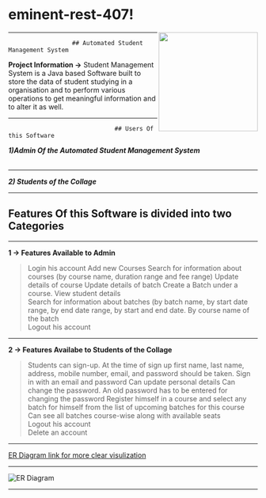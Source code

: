 # eminent-rest-407!   
<img align="right" src="https://raw.githubusercontent.com/niharikapandey94/eminent-rest-407/main/AutomatedStudentRegistrationSystem/Logo%20Of%20Software.PNG" height="200" width="200" >

***
                      ## Automated Student Management System 
__Project Information ->__ Student Management System is a Java based Software built to store the data of student studying in a organisation and to perform various operations to get meaningful information and to alter it as well.  
  
  
***
                                  ## Users Of this Software  
___1)Admin Of the Automated Student Management System___ &ensp;&ensp;&ensp;&ensp;&ensp;&ensp;&ensp;&ensp;&ensp;&ensp;&ensp;&ensp;&ensp;&ensp;&ensp;&ensp;&ensp;&ensp;&ensp;&ensp;&ensp;&ensp;&ensp;&ensp;&ensp;&ensp;&ensp;&ensp;&ensp;&ensp;&ensp;&ensp;&ensp;&ensp;&ensp;&ensp;&ensp;&ensp;&ensp;&ensp;&ensp;&ensp;&ensp;&ensp;&ensp;&ensp;&ensp;&ensp;&ensp;&ensp;&ensp;&ensp;&ensp;&ensp;&ensp;&ensp;
***
___2) Students of the Collage___  
***  
 ## __Features Of this Software is divided into two Categories__   
 ***  
 __1 -> Features Available to Admin__  
 >Login his account 
 >Add new Courses
 >Search for information about courses (by course name, duration range and fee
range) 
 >Update details of course
 >Update details of batch
 >Create a Batch under a course.
 >View student details  
 >Search for information about batches (by batch name, by start date range, by end
date range, by start and end date. By course name of the batch  
 >Logout his account
 ***   
 __2 -> Features Availabe to Students of the Collage__    
 >Students can sign-up. At the time of sign up first name, last name, address, mobile
number, email, and password should be taken.
 >Sign in with an email and password
 >Can update personal details 
 > Can change the password. An old password has to be entered for changing the
password
 >Register himself in a course and select any batch for himself from the list of
upcoming batches for this course
 >Can see all batches course-wise along with available seats  
 >Logout his account   
 >Delete an account   
 ***    
 [ER Diagram link for more clear visulization ](https://drawsql.app/teams/niharikaco/diagrams/student/)
 ***   
 ![ER Diagram](https://raw.githubusercontent.com/niharikapandey94/eminent-rest-407/main/AutomatedStudentRegistrationSystem/drawSQL-student-export-2023-04-03.png)

  ***  
